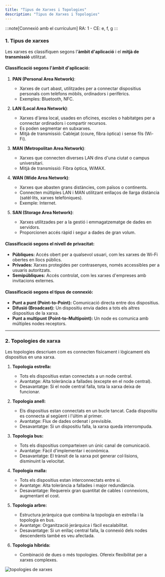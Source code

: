 ```yaml
---
title: "Tipus de Xarxes i Topologies"
description: "Tipus de Xarxes i Topologies"
---
```


:::note[Connexió amb el currículum]
RA: 1 - CE: e, f, g
:::

### **1. Tipus de xarxes**

Les xarxes es classifiquen segons l'**àmbit d'aplicació** i el **mitjà de transmissió** utilitzat.

#### **Classificació segons l'àmbit d'aplicació:**
1. **PAN (Personal Area Network)**:
   - Xarxes de curt abast, utilitzades per a connectar dispositius personals com telèfons mòbils, ordinadors i perifèrics.
   - Exemples: Bluetooth, NFC.

2. **LAN (Local Area Network)**:
   - Xarxes d'àrea local, usades en oficines, escoles o habitatges per a connectar ordinadors i compartir recursos.
   - Es poden segmentar en subxarxes.
   - Mitjà de transmissió: Cablejat (coure, fibra òptica) i sense fils (Wi-Fi).

3. **MAN (Metropolitan Area Network)**:
   - Xarxes que connecten diverses LAN dins d'una ciutat o campus universitari.
   - Mitjà de transmissió: Fibra òptica, WiMAX.

4. **WAN (Wide Area Network)**:
   - Xarxes que abasten grans distàncies, com països o continents.
   - Connecten múltiples LAN i MAN utilitzant enllaços de llarga distància (satèl·lits, xarxes telefòniques).
   - Exemple: Internet.

5. **SAN (Storage Area Network)**:
   - Xarxes utilitzades per a la gestió i emmagatzematge de dades en servidors.
   - Proporcionen accés ràpid i segur a dades de gran volum.

#### **Classificació segons el nivell de privacitat:**
- **Públiques:** Accés obert per a qualsevol usuari, com les xarxes de Wi-Fi obertes en llocs públics.
- **Privades:** Xarxes protegides per contrasenyes, només accessibles per a usuaris autoritzats.
- **Semipúbliques:** Accés controlat, com les xarxes d'empreses amb invitacions externes.

#### **Classificació segons el tipus de connexió:**
- **Punt a punt (Point-to-Point):** Comunicació directa entre dos dispositius.
- **Difusió (Broadcast):** Un dispositiu envia dades a tots els altres dispositius de la xarxa.
- **Punt a multipunt (Point-to-Multipoint):** Un node es comunica amb múltiples nodes receptors.

---

### **2. Topologies de xarxa**

Les topologies descriuen com es connecten físicament i lògicament els dispositius en una xarxa.

1. **Topologia estrella:**
   - Tots els dispositius estan connectats a un node central.
   - Avantatge: Alta tolerància a fallades (excepte en el node central).
   - Desavantatge: Si el node central falla, tota la xarxa deixa de funcionar.

2. **Topologia anell:**
   - Els dispositius estan connectats en un bucle tancat. Cada dispositiu es connecta al següent i l'últim al primer.
   - Avantatge: Flux de dades ordenat i previsible.
   - Desavantatge: Si un dispositiu falla, la xarxa queda interrompuda.

3. **Topologia bus:**
   - Tots els dispositius comparteixen un únic canal de comunicació.
   - Avantatge: Fàcil d'implementar i econòmica.
   - Desavantatge: El trànsit de la xarxa pot generar col·lisions, disminuint la velocitat.

4. **Topologia malla:**
   - Tots els dispositius estan interconnectats entre si.
   - Avantatge: Alta tolerància a fallades i major redundància.
   - Desavantatge: Requereix gran quantitat de cables i connexions, augmentant el cost.

5. **Topologia arbre:**
   - Estructura jeràrquica que combina la topologia en estrella i la topologia en bus.
   - Avantatge: Organització jeràrquica i fàcil escalabilitat.
   - Desavantatge: Si un enllaç central falla, la connexió dels nodes descendents també es veu afectada.

6. **Topologia híbrida:**
   - Combinació de dues o més topologies. Ofereix flexibilitat per a xarxes complexes.

![topologies de xarxes](https://upload.wikimedia.org/wikipedia/commons/4/4a/Topolog%C3%ADa_de_red.png)
